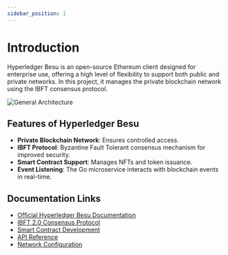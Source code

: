 ```yaml
---
sidebar_position: 1
---
```


# Introduction

Hyperledger Besu is an open-source Ethereum client designed for enterprise use, offering a high level of flexibility to support both public and private networks. In this project, it manages the private blockchain network using the IBFT consensus protocol.


![General Architecture](https://github.com/renancorreadev/customer-rewards-blockchain/blob/develop/docs/images/Besu.png?raw=true)

## Features of Hyperledger Besu

- **Private Blockchain Network**: Ensures controlled access.
- **IBFT Protocol**: Byzantine Fault Tolerant consensus mechanism for improved security.
- **Smart Contract Support**: Manages NFTs and token issuance.
- **Event Listening**: The Go microservice interacts with blockchain events in real-time.

## Documentation Links

- [Official Hyperledger Besu Documentation](https://besu.hyperledger.org/en/stable/)
- [IBFT 2.0 Consensus Protocol](https://besu.hyperledger.org/en/stable/private-networks/how-to/configure/consensus/ibft/)
- [Smart Contract Development](https://besu.hyperledger.org/en/stable/private-networks/how-to/develop/smart-contracts/)
- [API Reference](https://besu.hyperledger.org/en/stable/public-networks/reference/api/)
- [Network Configuration](https://besu.hyperledger.org/en/stable/private-networks/how-to/configure/network-id/)


